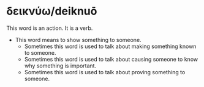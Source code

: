 # δεικνύω/deiknuō
This word is an action. It is a verb.

* This word means to show something to someone.
    * Sometimes this word is used to talk about making something known to someone.
    * Sometimes this word is used to talk about causing someone to know why something is important.
    * Sometimes this word is used to talk about proving something to someone.
